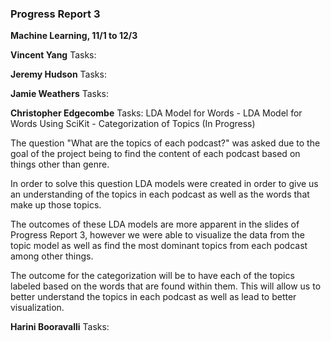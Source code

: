 ### Progress Report 3 
 **Machine Learning, 11/1 to 12/3**

**Vincent Yang**
Tasks: 

**Jeremy Hudson**
Tasks:

**Jamie Weathers**
Tasks: 

**Christopher Edgecombe**
Tasks: LDA Model for Words - LDA Model for Words Using SciKit - Categorization of Topics (In Progress)

The question "What are the topics of each podcast?" was asked due to the goal of the project being to find the content of each podcast based on things other than genre. 

In order to solve this question LDA models were created in order to give us an understanding of the topics in each podcast as well as the words that make up those topics.

The outcomes of these LDA models are more apparent in the slides of Progress Report 3, however we were able to visualize the data from the topic model as well as find the most dominant topics from each podcast among other things. 

The outcome for the categorization will be to have each of the topics labeled based on the words that are found within them. This will allow us to better understand the topics in each podcast as well as lead to better visualization. 

**Harini Booravalli**
Tasks:

